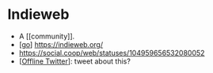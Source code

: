 # Indieweb

- A [[community]].
- [[go]] https://indieweb.org/
- https://social.coop/web/statuses/104959656532080052
- [[Offline Twitter]]: tweet about this?


[//begin]: # "Autogenerated link references for markdown compatibility"
[go]: go "Go"
[Offline Twitter]: offline-twitter "Offline Twitter"
[//end]: # "Autogenerated link references"